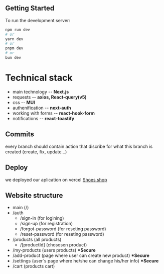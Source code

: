 ## Getting Started

To run the development server:

```bash
npm run dev
# or
yarn dev
# or
pnpm dev
# or
bun dev
```

# Technical stack

<ul>
    <li>main technology -- <b>Next.js</b></li>
    <li>requests -- <b>axios, React-query(v5)</b></li>
    <li>css -- <b>MUI</b></li>
    <li>authenification -- <b>next-auth</b></li>
    <li>working with forms -- <b>react-hook-form</b></li>
    <li>notifications -- <b>react-toastify</b></li>
</ul>

## Commits

every branch should contain action that discribe for what this branch is created (create, fix, update...)

## Deploy

we deployed our aplication on vercel [Shoes shop](https://shoes-shop-solvd.vercel.app/products)

## Website structure

<ul>
  <li>main (/)</li>
  <li>/auth 
    <ul>
        <li>/sign-in (for logining)</li>
        <li>/sign-up (for registration)</li>
        <li>/forgot-password (for reseting password)</li>
        <li>/reset-password (for reseting password)</li>
    </ul>
  </li>
  <li>/products (all products)
    <ul>
        <li>/[productId] (chososen product)</li>
    </ul>
  </li>
  <li>/my-products (users products) <b>*Secure</b></li>
  <li>/add-product (page where user can create new product)  <b>*Secure</b></li>
  <li>/settings (user`s page where he/she can change his/her info)  <b>*Secure</b></li>
  <li>/cart (products cart)</li>
</ul>
